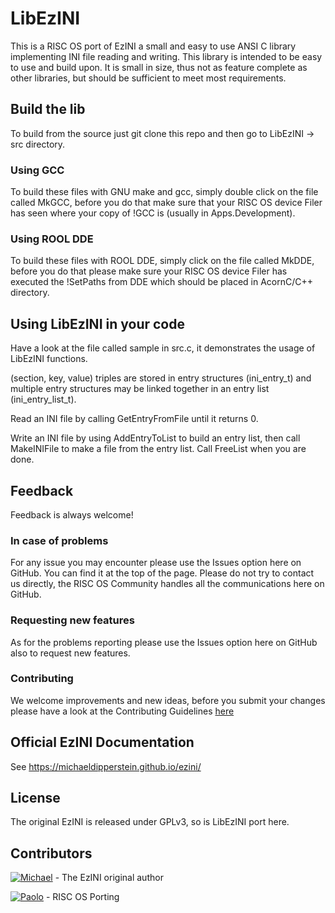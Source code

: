 # LibEzINI
This is a RISC OS port of EzINI a small and easy to use ANSI C library implementing INI file reading and writing.
This library is intended to be easy to use and build upon.  It is small in size, thus not as feature complete as other libraries, but should be sufficient to meet most requirements.

## Build the lib
To build from the source just git clone this repo and then go to LibEzINI -> src directory.

### Using GCC
To build these files with GNU make and gcc, simply double click on the file called MkGCC, before you do that make sure that your RISC OS device Filer has seen where your copy of !GCC is (usually in Apps.Development).

### Using ROOL DDE
To build these files with ROOL DDE, simply click on the file called MkDDE, before you do that please make sure your RISC OS device Filer has executed the !SetPaths from DDE which should be placed in AcornC/C++ directory.

## Using LibEzINI in your code
Have a look at the file called sample in src.c, it demonstrates the usage of LibEzINI functions.

(section, key, value) triples are stored in entry structures (ini_entry_t) and
multiple entry structures may be linked together in an entry list
(ini_entry_list_t).

Read an INI file by calling GetEntryFromFile until it returns 0.

Write an INI file by using AddEntryToList to build an entry list, then call
MakeINIFile to make a file from the entry list.  Call FreeList when you are
done.

## Feedback
Feedback is always welcome!

### In case of problems
For any issue you may encounter please use the Issues option here on GitHub. You can find it at the top of the page. Please do not try to contact us directly, the RISC OS Community handles all the communications here on GitHub.

### Requesting new features
As for the problems reporting please use the Issues option here on GitHub also to request new features.

### Contributing
We welcome improvements and new ideas, before you submit your changes please have a look at the Contributing Guidelines [here](../CONTRIBUTING.md)

## Official EzINI Documentation
See https://michaeldipperstein.github.io/ezini/

## License
The original EzINI is released under GPLv3, so is LibEzINI port here.

## Contributors
[![Michael](https://avatars2.githubusercontent.com/u/30029592?s=42&v=4)](https://github.com/MichaelDipperstein) - The EzINI original author

[![Paolo](https://avatars2.githubusercontent.com/u/8824337?s=42&v=4)](https://github.com/pzaino) - RISC OS Porting
